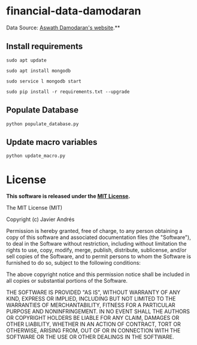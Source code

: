 financial-data-damodaran
========================

Data Source: [Aswath Damodaran's website](http://pages.stern.nyu.edu/~adamodar/New_Home_Page/data.html).**

## Install requirements

`sudo apt update`

`sudo apt install mongodb`

`sudo service l mongodb start`

`sudo pip install -r requirements.txt --upgrade`

## Populate Database

`python populate_database.py`

## Update macro variables

`python update_macro.py`


License
=======

**This software is released under the [MIT License](http://opensource.org/licenses/MIT).**

  The MIT License (MIT)

  Copyright (c) Javier Andrés

  Permission is hereby granted, free of charge, to any person obtaining a copy
  of this software and associated documentation files (the "Software"), to deal
  in the Software without restriction, including without limitation the rights
  to use, copy, modify, merge, publish, distribute, sublicense, and/or sell
  copies of the Software, and to permit persons to whom the Software is
  furnished to do so, subject to the following conditions:

  The above copyright notice and this permission notice shall be included in all
  copies or substantial portions of the Software.

  THE SOFTWARE IS PROVIDED "AS IS", WITHOUT WARRANTY OF ANY KIND, EXPRESS OR
  IMPLIED, INCLUDING BUT NOT LIMITED TO THE WARRANTIES OF MERCHANTABILITY,
  FITNESS FOR A PARTICULAR PURPOSE AND NONINFRINGEMENT. IN NO EVENT SHALL THE
  AUTHORS OR COPYRIGHT HOLDERS BE LIABLE FOR ANY CLAIM, DAMAGES OR OTHER
  LIABILITY, WHETHER IN AN ACTION OF CONTRACT, TORT OR OTHERWISE, ARISING FROM,
  OUT OF OR IN CONNECTION WITH THE SOFTWARE OR THE USE OR OTHER DEALINGS IN THE
  SOFTWARE.